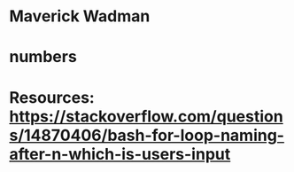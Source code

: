 # Maverick Wadman
# numbers
# Resources: https://stackoverflow.com/questions/14870406/bash-for-loop-naming-after-n-which-is-users-input
